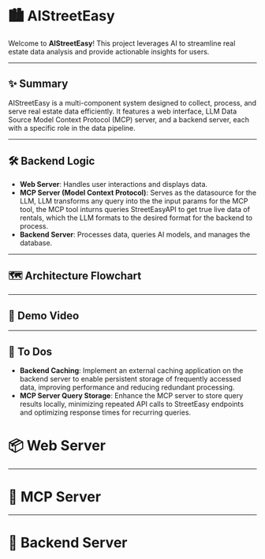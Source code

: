 # 🏙️ AIStreetEasy

Welcome to **AIStreetEasy**! This project leverages AI to streamline real estate data analysis and provide actionable insights for users.

---

## ✨ Summary

AIStreetEasy is a multi-component system designed to collect, process, and serve real estate data efficiently. It features a web interface, LLM Data Source Model Context Protocol (MCP) server, and a backend server, each with a specific role in the data pipeline.

---

## 🛠️ Backend Logic

- **Web Server**: Handles user interactions and displays data.
- **MCP Server (Model Context Protocol)**: Serves as the datasource for the LLM, LLM transforms any query into the the input params for the MCP tool, the MCP tool inturns queries StreetEasyAPI to get true live data of rentals, which the LLM formats to the desired format for the backend to process.
- **Backend Server**: Processes data, queries AI models, and manages the database.

---

## 🗺️ Architecture Flowchart

<!-- Add your architecture flowchart here -->

---

## 🎥 Demo Video

<!-- Add your demo video here -->

---


## 🚀 To Dos

- **Backend Caching**: Implement an external caching application on the backend server to enable persistent storage of frequently accessed data, improving performance and reducing redundant processing.
- **MCP Server Query Storage**: Enhance the MCP server to store query results locally, minimizing repeated API calls to StreetEasy endpoints and optimizing response times for recurring queries.


# 📦 Web Server



---

# 🔗 MCP Server



---

# 🧠 Backend Server

